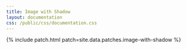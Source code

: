 ```yaml
---
title: Image with Shadow
layout: documentation
css: /public/css/documentation.css
---
```


{% include patch.html patch=site.data.patches.image-with-shadow %}

